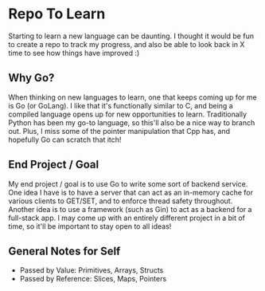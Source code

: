 # Repo To Learn
Starting to learn a new language can be daunting. I thought it would be fun to create a repo to track my progress, and also be able to look back in X time to see how things have improved :)

## Why Go?
When thinking on new languages to learn, one that keeps coming up for me is Go (or GoLang). I like that it's functionally similar to C, and being a compiled language opens up for new opportunities to learn. Traditionally Python has been my go-to language, so this'll also be a nice way to branch out. Plus, I miss some of the pointer manipulation that Cpp has, and hopefully Go can scratch that itch!

## End Project / Goal
My end project / goal is to use Go to write some sort of backend service. One idea I have is to have a server that can act as an in-memory cache for various clients to GET/SET, and to enforce thread safety throughout. Another idea is to use a framework (such as Gin) to act as a backend for a full-stack app. I may come up with an entirely different project in a bit of time, so it'll be important to stay open to all ideas!

## General Notes for Self
- Passed by Value: Primitives, Arrays, Structs
- Passed by Reference: Slices, Maps, Pointers